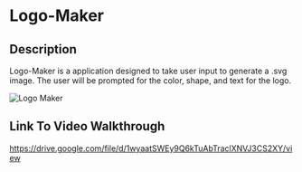 # Logo-Maker

## Description
Logo-Maker is a application designed to take user input to generate a .svg image. The user will be prompted for the color, shape, and text for the logo.

![Logo Maker](./assets/images/weatherdashboard.png)

## Link To Video Walkthrough
https://drive.google.com/file/d/1wyaatSWEy9Q6kTuAbTraclXNVJ3CS2XY/view 
